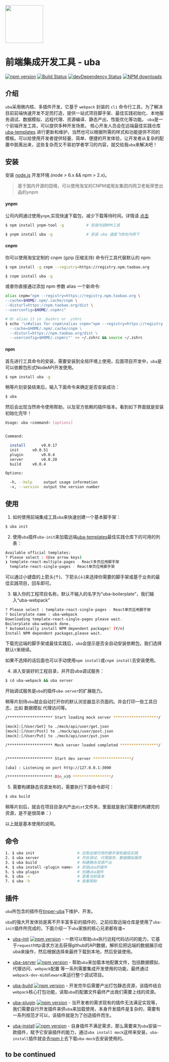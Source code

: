 <img src="http://tinper.org/assets/images/uba.png" width="120" />

# 前端集成开发工具 - uba

[![npm version](https://img.shields.io/npm/v/uba.svg)](https://www.npmjs.com/package/uba)
[![Build Status](https://img.shields.io/travis/iuap-design/tinper-uba/master.svg)](https://travis-ci.org/iuap-design/tinper-uba)
[![devDependency Status](https://img.shields.io/david/dev/iuap-design/tinper-uba.svg)](https://david-dm.org/iuap-design/tinper-uba#info=devDependencies)
[![NPM downloads](http://img.shields.io/npm/dm/uba.svg?style=flat)](https://npmjs.org/package/uba)

## 介绍

`uba`采用微内核、多插件开发，它基于 `webpack` 封装的 `cli` 命令行工具，为了解决目前前端快速开发不足而打造，提供一站式项目脚手架、最佳实践初始化、本地服务调试、数据模拟、远程代理、资源编译、静态产出、性能优化等功能。 `uba`是一个前端开发工具，可以提供多种开发场景。 核心开发人员会在远端最佳实践仓库 [uba-templates](https://github.com/uba-templates) 进行更新和维护，当然也可以根据所需的样式和功能提供不同的模板。可以给使用开发者提供轻量、简单、便捷的开发体验，让开发者从复杂的配置中脱离出来，这些复杂而又不易初学者学习的内容，就交给我`uba`来解决吧！

## 安装

安装 [node.js](https://nodejs.org) 开发环境.(node > 6.x && npm > 2.x)。

> 基于国内开源的囧境，可以使用淘宝的CNPM或用友集团内网卫老板荣誉出品的ynpm

#### ynpm

公司内网通过使用`ynpm`,实现快速下载包，减少下载等待时间。详情请 [点击](https://github.com/iuap-design/ynpm-tool)

```bash
$ npm install ynpm-tool -g          # 安装内部NPM工具

$ ynpm install uba -g               # 安装 uba 速度飞快在内网下
```

#### cnpm

你可以使用淘宝定制的 cnpm (gzip 压缩支持) 命令行工具代替默认的 npm:
```bash
$ npm install -g cnpm --registry=https://registry.npm.taobao.org

$ cnpm install uba -g
```
或者你直接通过添加 npm 参数 alias 一个新命令:
```bash
alias cnpm="npm --registry=https://registry.npm.taobao.org \
--cache=$HOME/.npm/.cache/cnpm \
--disturl=https://npm.taobao.org/dist \
--userconfig=$HOME/.cnpmrc"

# Or alias it in .bashrc or .zshrc
$ echo '\n#alias for cnpm\nalias cnpm="npm --registry=https://registry.npm.taobao.org \
  --cache=$HOME/.npm/.cache/cnpm \
  --disturl=https://npm.taobao.org/dist \
  --userconfig=$HOME/.cnpmrc"' >> ~/.zshrc && source ~/.zshrc
```

#### npm

首先进行工具命令的安装，需要安装到全局环境上使用，后面项目开发中，`uba`是可以依赖包形式NodeAPI开发使用。
```bash
$ npm install uba -g
```
稍等片刻安装结束后，输入下面命令来确定是否安装成功：
```bash
$ uba
```
然后会出现当然命令使用帮助，以及官方依赖的插件版本。看到如下界面就是安装初始化完毕！
```bash
Usage: uba <command> [options]


Command:

  install		v0.0.17
  init		v0.0.51
  plugin		v0.0.4
  server		v0.0.20
  build		v0.0.4

Options:

  -h, --help     output usage information
  -v, --version  output the version number
```

## 使用

1. 如何使用前端集成工具`uba`来快速创建一个基本脚手架：

```bash
$ uba init
```
2. 使用`uba`插件`uba-init`来加载远端[uba-templates](https://github.com/uba-templates)最佳实践仓库下的可用的列表：
```bash
Available official templates:
? Please select : (Use arrow keys)
❯ template-react-multiple-pages - React多页应用脚手架
  template-react-single-pages - React单页应用脚手架
```
可以通过小键盘的上箭头(↑)、下箭头(↓)来选择你需要的脚手架或基于业务的最佳实践项目，回车即可。

3. 输入你的工程项目名称，默认不输入的名字为“uba-boilerplate”，我们输入“uba-webpack”

```bash
? Please select : template-react-single-pages - React单页应用脚手架
? boilerplate name : uba-webpack
Downloading template-react-single-pages please wait.
Boilerplate uba-webpack done.
? Automatically install NPM dependent packages? (Y/n)
Install NPM dependent packages,please wait.
```

下载完远端的脚手架或最佳实践后，`uba`会提示是否全自动安装依赖包，我们选择默认`Y`来继续。

如果不选择的话后面也可以手动使用`npm install`或`cnpm install`去安装使用。

4. 进入安装好的工程目录，并开启uba调试服务：

```bash
$ cd uba-webpack && uba server
```

开始调试服务是`uba`的插件`uba-server`的扩展能力。

稍等片刻待`uba`就会自动打开你的默认浏览器显示页面的。并会打印一些工具日志，比如 数据模拟 代理访问等。

```bash
/******************** Start loading mock server ********************/

[mock]:[/User/Get] to ./mock/api/user/get.json
[mock]:[/User/Post] to ./mock/api/user/post.json
[mock]:[/User/Put] to ./mock/api/user/put.json

/******************** Mock server loaded completed *****************/


/******************** Start dev server *****************/

[uba] : Listening on port http://127.0.0.1:3000

/******************** O(∩_∩)O *****************/
```

5. 需要构建静态资源发布的，需要执行下面命令即可：

```bash
$ uba build
```
稍等片刻后，就会在项目目录内产出`dist`文件夹，里面就是我们需要的构建完的资源，是不是很简单：）

以上就是基本使用的说明。

## 命令

```bash
1. $ uba init                   # 拉取远端可用的脚手架和最佳实践
2. $ uba server                 # 开启调试、代理服务、数据模拟服务
3. $ uba build                  # 构建静态资源产出
4. $ uba install <plugin name>  # 安装uba的插件
5. $ uba plugin                 # 创建uba插件
6. $ uba -v                     # 查看当前版本
7. $ uba -h                     # 查看帮助
```


## 插件

`uba`所包含的插件在[tinper-uba](https://github.com/tinper-uba)下维护、开发。

`uba`的强大开发体验是离不开丰富多彩的插件的，之前拉取远端仓库是使用了`uba-init`插件所完成的，下面介绍一下`uba`家族的核心兄弟都有谁~

- [uba-init](https://github.com/tinper-uba/uba-init) [![npm version](https://img.shields.io/npm/v/uba-init.svg)](https://www.npmjs.com/package/uba-init) - 一款可以帮助`uba`执行远程代码访问的能力，它基于`request`http请求方法去获得github的API数据，解析后把远端的数据展示给uba来操作，然后根据选择来最终下载到本地，然后安装使用。

- [uba-server](https://github.com/tinper-uba/uba-server) [![npm version](https://img.shields.io/npm/v/uba-server.svg)](https://www.npmjs.com/package/uba-server) - 帮助`uba`来加载本地配置文件，包括数据模拟、代理访问、`webpack`配置 等一系列需要集成开发使用的功能，最终通过`webpack-dev-middleware`来运行整个调试项目。

- [uba-build](https://github.com/tinper-uba/uba-build) [![npm version](https://img.shields.io/npm/v/uba-build.svg)](https://www.npmjs.com/package/uba-build) - 开发完毕后需要产出打包静态资源，该插件结合`webpack`核心打包功能，读取`uba`的配置文件最终产出我们需要上线的资源。

- [uba-plugin](https://github.com/tinper-uba/uba-plugin) [![npm version](https://img.shields.io/npm/v/uba-plugin.svg)](https://www.npmjs.com/package/uba-plugin) - 当开发者的需求现有的插件无法满足实现等，我们需要自行开发插件来供`uba`来加载使用，本身开发插件是复杂的，需要有一系列规范才可以，该插件就是为了创造插件而生。

- [uba-install](https://github.com/tinper-uba/uba-install) [![npm version](https://img.shields.io/npm/v/uba-install.svg)](https://www.npmjs.com/package/uba-install) - 自身插件不满足需求，那么需要来为`uba`安装一款插件，赋予它安装插件的能力，通过`uba install mock`这样来安装，`uba-install`插件就会去[npm](https://www.npmjs.com/search?q=uba)上去下载`uba-mock`去安装使用的。

## to be continued
